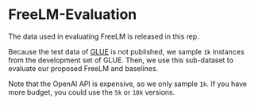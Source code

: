 # FreeLM-Evaluation

The data used in evaluating FreeLM is released in this rep.

Because the test data of [GLUE](https://gluebenchmark.com/) is not published, we sample `1k` instances from the development set of GLUE. Then, we use this sub-dataset to evaluate our proposed FreeLM and baselines.

Note that the OpenAI API is expensive, so we only sample `1k`. If you have more budget, you could use the `5k` or `10k` versions.

